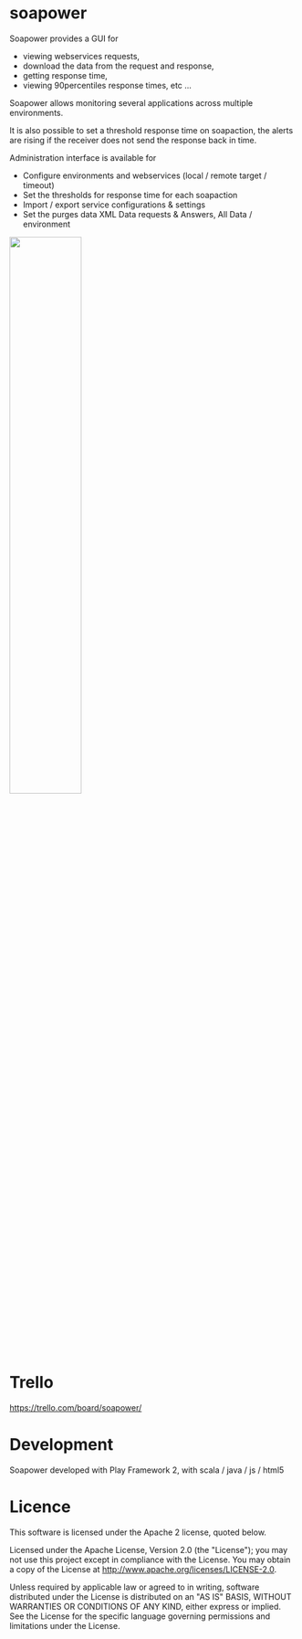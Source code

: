 soapower
========

Soapower provides a GUI for 
 - viewing webservices requests, 
 - download the data from the request and response, 
 - getting response time, 
 - viewing 90percentiles response times, etc ...

Soapower allows monitoring several applications across multiple environments. 

It is also possible to set a threshold response time on soapaction, 
the alerts are rising if the receiver does not send the response back in time.


Administration interface is available for
 - Configure environments and webservices (local / remote target / timeout)
 - Set the thresholds for response time for each soapaction
 - Import / export service configurations & settings
 - Set the purges data XML Data requests & Answers, All Data /  environment

<img src='https://raw.github.com/soapower/soapower/master/public/images/soapower/soapower.png' width='50%' display='float:left'>

Trello
=======
https://trello.com/board/soapower/

Development
=======
Soapower developed with Play Framework 2, with scala / java / js / html5


Licence
=======
This software is licensed under the Apache 2 license, quoted below.

Licensed under the Apache License, Version 2.0 (the "License"); you may not use this project except in compliance with the License. You may obtain a copy of the License at http://www.apache.org/licenses/LICENSE-2.0.

Unless required by applicable law or agreed to in writing, software distributed under the License is distributed on an "AS IS" BASIS, WITHOUT WARRANTIES OR CONDITIONS OF ANY KIND, either express or implied. See the License for the specific language governing permissions and limitations under the License.